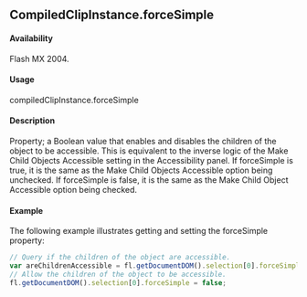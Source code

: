 ## CompiledClipInstance.forceSimple

#### Availability

Flash MX 2004.

#### Usage

compiledClipInstance.forceSimple

#### Description

Property; a Boolean value that enables and disables the children of the object to be accessible. This is equivalent to the inverse logic of the Make Child Objects Accessible setting in the Accessibility panel. If forceSimple is true, it is the same as the Make Child Objects Accessible option being unchecked. If forceSimple is false, it is the same as the Make Child Object Accessible option being checked.

#### Example

The following example illustrates getting and setting the forceSimple property:

```javascript
// Query if the children of the object are accessible.
var areChildrenAccessible = fl.getDocumentDOM().selection[0].forceSimple;
// Allow the children of the object to be accessible.
fl.getDocumentDOM().selection[0].forceSimple = false;

```
